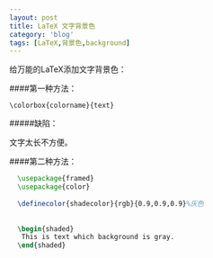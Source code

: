 ```yaml
---
layout: post
title: LaTeX 文字背景色
category: 'blog'
tags: [LaTeX,背景色,background]
---
```

给万能的LaTeX添加文字背景色：

<!--more-->

####第一种方法：

`\colorbox{colorname}{text}`

#####缺陷：

文字太长不方便。

####第二种方法：

```tex
  \usepackage{framed}
  \usepackage{color}
  
  \definecolor{shadecolor}{rgb}{0.9,0.9,0.9}%灰色
  
  
  \begin{shaded}
   This is text which background is gray.
  \end{shaded}
```
